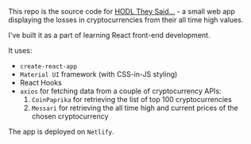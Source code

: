 This repo is the source code for [HODL They Said...](https://holdtheysaid.club) - a small web app
displaying the losses in cryptocurrencies from their all time high values.

I've built it as a part of learning React front-end development.

It uses:
  - `create-react-app`
  - `Material UI` framework (with CSS-in-JS styling)
  - React Hooks
  - `axios` for fetching data from a couple of cryptocurrency APIs:
    1. `CoinPaprika` for retrieving the list of top 100 cryptocurrencies
    2. `Messari` for retrieving the all time high and current prices of the chosen cryptocurrency

The app is deployed on `Netlify`.

